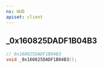 ```yaml
---
ns: HUD
apiset: client
---
```

## _0x160825DADF1B04B3

```c
// 0x160825DADF1B04B3
void _0x160825DADF1B04B3();
```